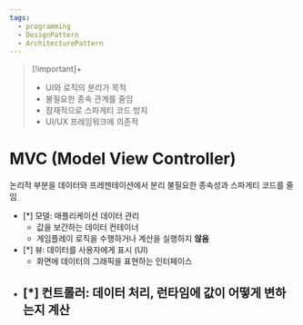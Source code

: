 ```yaml
---
tags:
  - programming
  - DesignPattern
  - ArchitecturePattern
---
```

> [!important]+ 
> - UI와 로직의 분리가 목적
> - 불필요한 종속 관계를 줄임
> - 잠재적으로 스파게티 코드 방지
> - UI/UX 프레임워크에 의존적

# MVC (Model View Controller)
논리적 부분을 데이터와 프레젠테이션에서 분리
불필요한 종속성과 스파게티 코드를 줄임

- [*] 모델: 매플리케이션 데이터 관리
	- 값을 보간하는 데이터 컨테이너
	- 게임플레이 로직을 수행하거나 계산을 실행하지 **않음**
- [*] 뷰: 데이터를 사용자에게 표시 (UI)
	- 화면에 데이터의 그래픽을 표현하는 인터페이스
- [*] 컨트롤러: 데이터 처리, 런타임에 값이 어떻게 변하는지 계산
	- 
